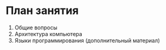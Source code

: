 # План занятия

01. Общие вопросы
02. Архитектура компьютера
03. Языки программирования (дополнительный материал)